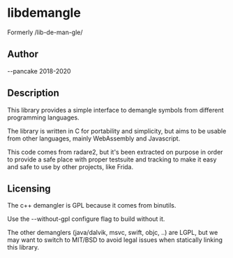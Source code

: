 libdemangle
===========

Formerly /lib-de-man-gle/

Author
------

--pancake 2018-2020


Description
-----------

This library provides a simple interface to demangle symbols from
different programming languages.

The library is written in C for portability and simplicity, but
aims to be usable from other languages, mainly WebAssembly and
Javascript.

This code comes from radare2, but it's been extracted on purpose
in order to provide a safe place with proper testsuite and tracking
to make it easy and safe to use by other projects, like Frida.

Licensing
---------

The c++ demangler is GPL because it comes from binutils.

Use the --without-gpl configure flag to build without it.

The other demanglers (java/dalvik, msvc, swift, objc, ..) are LGPL,
but we may want to switch to MIT/BSD to avoid legal issues when
statically linking this library.
